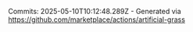 Commits: 2025-05-10T10:12:48.289Z - Generated via https://github.com/marketplace/actions/artificial-grass
<br>
